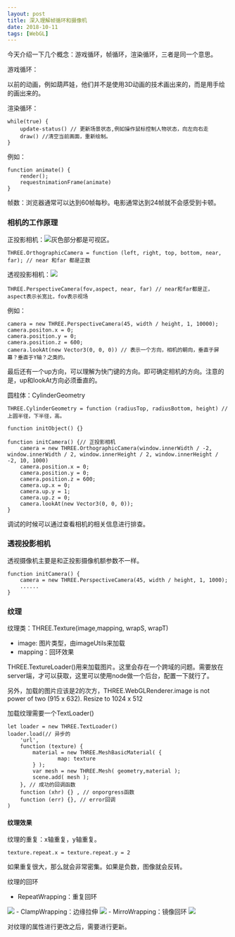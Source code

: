 ```yaml
---
layout: post
title: 深入理解帧循环和摄像机
date: 2018-10-11
tags: [WebGL]
---
```


今天介绍一下几个概念：游戏循环，帧循环，渲染循环，三者是同一个意思。

游戏循环：

以前的动画，例如葫芦娃，他们并不是使用3D动画的技术画出来的，而是用手绘的画出来的。

渲染循环：

    while(true) {
        update-status() // 更新场景状态,例如操作鼠标控制人物状态，向左向右走
        draw() //清空当前画面，重新绘制。 
    }

例如：

    function animate() {
        render();
        requestnimationFrame(animate)
    }

帧数：浏览器通常可以达到60帧每秒。电影通常达到24帧就不会感受到卡顿。

### 相机的工作原理

正投影相机：<img src="http://ovk2ylefr.bkt.clouddn.com/%E6%AD%A3%E6%8A%95%E5%BD%B1.png">灰色部分都是可视区。

    THREE.OrthographicCamera = function (left, right, top, bottom, near, far); // near 和far 都是正数

透视投影相机：<img src="http://ovk2ylefr.bkt.clouddn.com/%E9%80%8F%E8%A7%86%E7%9B%B8%E6%9C%BA.png">

    THREE.PerspectiveCamera(fov,aspect, near, far) // near和far都是正，aspect表示长宽比，fov表示视场

例如：

    camera = new THREE.PerspectiveCamera(45, width / height, 1, 10000);
    camera.positon.x = 0;
    camera.position.y = 0;
    camera.position.z = 600;
    camera.lookAt(new Vector3(0, 0, 0)) // 表示一个方向，相机的朝向，垂直于屏幕？垂直于Y轴？之类的。

最后还有一个up方向，可以理解为快门键的方向。即可确定相机的方向。注意的是，up和lookAt方向必须垂直的。

圆柱体：CylinderGeometry 

    THREE.CylinderGeometry = function (radiusTop, radiusBottom, height) // 上圆半径，下半径，高。

    function initObject() {}

    function initCamera() {// 正投影相机
        camera = new THREE.OrthographicCamera(window.innerWidth / -2, window.innerWidth / 2, window.innerHeight / 2, window.innerHeight / -2, 10, 1000)
        camera.position.x = 0;
        camera.position.y = 0;
        camera.position.z = 600;
        camera.up.x = 0;
        camera.up.y = 1;
        camera.up.z = 0;
        camera.lookAt(new Vector3(0, 0, 0));
    }

调试的时候可以通过查看相机的相关信息进行排查。

### 透视投影相机

透视摄像机主要是和正投影摄像机额参数不一样。

    function initCamera() {
        camera = new THREE.PerspectiveCamera(45, width / height, 1, 1000);
        ......
    }

### 纹理

纹理类：THREE.Texture(image,mapping, wrapS, wrapT)

- image: 图片类型，由imageUtils来加载
- mapping：回环效果

THREE.TextureLoader()用来加载图片。这里会存在一个跨域的问题。需要放在server端，才可以获取，这里可以使用node做一个后台，配置一下就行了。

另外，加载的图片应该是2的次方，THREE.WebGLRenderer.image is not power of two (915 x 632). Resize to 1024 x 512

加载纹理需要一个TextLoader()

    let loader = new THREE.TextLoader()
    loader.load(// 异步的
        'url',
        function (texture) {
            material = new THREE.MeshBasicMaterial( {
					map: texture 
            } );
            var mesh = new THREE.Mesh( geometry,material );
            scene.add( mesh );
        }, // 成功的回调函数
        function (xhr) {} , // onporgress函数
        function (err) {}, // error回调
    )

#### 纹理效果

纹理的重复：x轴重复，y轴重复。

    texture.repeat.x = texture.repeat.y = 2

如果重复很大，那么就会非常密集。如果是负数，图像就会反转。

纹理的回环

- RepeatWrapping：重复回环
<img src="http://os310ujuc.bkt.clouddn.com/repeat.png">
- ClampWrapping：边缘拉伸
<img src="http://os310ujuc.bkt.clouddn.com/wrapping.png">
- MirroWrapping：镜像回环
<img src="http://os310ujuc.bkt.clouddn.com/mirro.png">

对纹理的属性进行更改之后，需要进行更新。